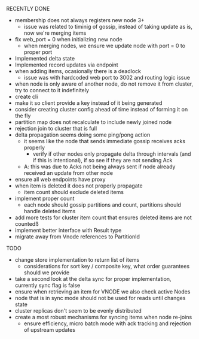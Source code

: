 RECENTLY DONE
* membership does not always registers new node 3+
    - issue was related to timinig of gossip, instead of taking update as is, now we're merging items
* fix web_port = 0 when initializing new node
    - when merging nodes, we ensure we update node with port = 0 to proper port
* Implemented delta state
* Implemented record updates via endpoint
* when adding items, ocasionally there is a deadlock
    - issue was with hardcoded web port to 3002 and routing logic issue
* when node is only aware of another node, do not remove it from cluster, try to connect to it indefinitely
* create cli
* make it so client provide a key instead of it being generated
* consider creating cluster config ahead of time instead of forming it on the fly
* partition map does not recalculate to include newly joined node
* rejection join to cluster that is full
* delta propagation seems doing some ping/pong action
    * it seems like the node that sends immediate gossip receives acks properly
        * verify if other nodes only propagate delta through intervals (and if this is intentional), if so see if they are not sending Ack
    * A: this was due to Acks not being always sent if node already received an update from other node
* ensure all web endpoints have proxy
* when item is deleted it does not properly propagate
    * item count should exclude deleted items
* implement proper count
    * each node should gossip partitions and count, partitions should handle deleted items
* add more tests for cluster item count that ensures deleted items are not countedß
* implement better interface with Result type
* migrate away from Vnode references to PartitionId

TODO
* change store implementation to return list of items
    * considerations for sort key / composite key, what order guarantees should we provide
* take a second look at the delta sync for proper implementation, currently sync flag is false 
* ensure when retrieving an item for VNODE we also check active Nodes 
* node that is in sync mode should not be used for reads until changes state
* cluster replicas don't seem to be evenly distributed
* create a most robust mechanisms for syncing items when node re-joins
    - ensure efficiency, micro batch mode with ack tracking and rejection of upstream updates
